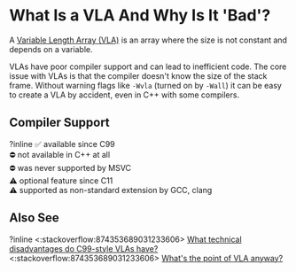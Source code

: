 # What Is a VLA And Why Is It 'Bad'?

A [Variable Length Array (VLA)](https://en.cppreference.com/w/c/language/array#Variable-length_arrays)
is an array where the size is not constant and depends on a variable.

VLAs have poor compiler support and can lead to inefficient code.
The core issue with VLAs is that the compiler doesn't know the size of the stack frame.
Without warning flags like `-Wvla` (turned on by `-Wall`) it can be easy to create a VLA by
accident, even in C++ with some compilers.

## Compiler Support
?inline
✅ available since C99  
⛔ not available in C++ at all  
⛔ was never supported by MSVC  
⚠ optional feature since C11  
⚠ supported as non-standard extension by GCC, clang

## Also See
?inline
<:stackoverflow:874353689031233606>
[What technical disadvantages do C99-style VLAs have?](https://stackoverflow.com/q/12407754/5740428)  
<:stackoverflow:874353689031233606>
[What's the point of VLA anyway?](https://stackoverflow.com/q/22530363/5740428)
